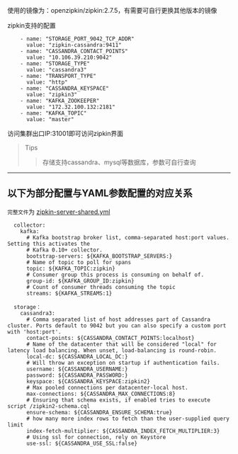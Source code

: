 使用的镜像为：openzipkin/zipkin:2.7.5，有需要可自行更换其他版本的镜像


zipkin支持的配置




        - name: "STORAGE_PORT_9042_TCP_ADDR"
          value: "zipkin-cassandra:9411"
        - name: "CASSANDRA_CONTACT_POINTS"
          value: "10.106.39.210:9042"
        - name: "STORAGE_TYPE"
          value: "cassandra3"
        - name: "TRANSPORT_TYPE"
          value: "http"
        - name: "CASSANDRA_KEYSPACE"
          value: "zipkin3"
        - name: "KAFKA_ZOOKEEPER"
          value: "172.32.100.132:2181"
        - name: "KAFKA_TOPIC"
          value: "master"
       
       
访问集群出口IP:31001即可访问zipkin界面
>Tips
>>存储支持cassandra、mysql等数据库，参数可自行查询

---
 
## 以下为部分配置与YAML参数配置的对应关系

`完整文件`为 [zipkin-server-shared.yml](/zipkin/zipkin-server-shared.yml)
``` 
  collector:
    kafka:
      # Kafka bootstrap broker list, comma-separated host:port values. Setting this activates the
      # Kafka 0.10+ collector.
      bootstrap-servers: ${KAFKA_BOOTSTRAP_SERVERS:}
      # Name of topic to poll for spans
      topic: ${KAFKA_TOPIC:zipkin}
      # Consumer group this process is consuming on behalf of.
      group-id: ${KAFKA_GROUP_ID:zipkin}
      # Count of consumer threads consuming the topic
      streams: ${KAFKA_STREAMS:1}

  storage：
    cassandra3:
      # Comma separated list of host addresses part of Cassandra cluster. Ports default to 9042 but you can also specify a custom port with 'host:port'.
      contact-points: ${CASSANDRA_CONTACT_POINTS:localhost}
      # Name of the datacenter that will be considered "local" for latency load balancing. When unset, load-balancing is round-robin.
      local-dc: ${CASSANDRA_LOCAL_DC:}
      # Will throw an exception on startup if authentication fails.
      username: ${CASSANDRA_USERNAME:}
      password: ${CASSANDRA_PASSWORD:}
      keyspace: ${CASSANDRA_KEYSPACE:zipkin2}
      # Max pooled connections per datacenter-local host.
      max-connections: ${CASSANDRA_MAX_CONNECTIONS:8}
      # Ensuring that schema exists, if enabled tries to execute script /zipkin2-schema.cql
      ensure-schema: ${CASSANDRA_ENSURE_SCHEMA:true}
      # how many more index rows to fetch than the user-supplied query limit
      index-fetch-multiplier: ${CASSANDRA_INDEX_FETCH_MULTIPLIER:3}
      # Using ssl for connection, rely on Keystore
      use-ssl: ${CASSANDRA_USE_SSL:false}
```
